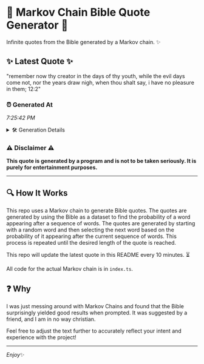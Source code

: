 # 📖 Markov Chain Bible Quote Generator 📖

Infinite quotes from the Bible generated by a Markov chain. ✨

## ✨ Latest Quote ✨
"remember now thy creator in the days of thy youth, while the evil days come not, nor the years draw nigh, when thou shalt say, i have no pleasure in them; 12:2"

### ⏰ Generated At
*7:25:42 PM*

<details>
    <summary>🛠️ Generation Details</summary>
    <p>
        <strong>🌱 Seed:</strong> remember<br>
        <strong>🔄 Iterations:</strong> 31<br>
        <strong>📜 Context History:</strong><br>[ remember ]: now<br>[ remember, now ]: thy<br>[ remember, now, thy ]: creator<br>[ remember, now, thy, creator ]: in<br>[ remember, now, thy, creator, in ]: the<br>[ remember, now, thy, creator, in, the ]: days<br>[ now, thy, creator, in, the, days ]: of<br>[ thy, creator, in, the, days, of ]: thy<br>[ creator, in, the, days, of, thy ]: youth,<br>[ in, the, days, of, thy, youth, ]: while<br>[ the, days, of, thy, youth,, while ]: the<br>[ days, of, thy, youth,, while, the ]: evil<br>[ of, thy, youth,, while, the, evil ]: days<br>[ thy, youth,, while, the, evil, days ]: come<br>[ youth,, while, the, evil, days, come ]: not,<br>[ while, the, evil, days, come, not, ]: nor<br>[ the, evil, days, come, not,, nor ]: the<br>[ evil, days, come, not,, nor, the ]: years<br>[ days, come, not,, nor, the, years ]: draw<br>[ come, not,, nor, the, years, draw ]: nigh,<br>[ not,, nor, the, years, draw, nigh, ]: when<br>[ nor, the, years, draw, nigh,, when ]: thou<br>[ the, years, draw, nigh,, when, thou ]: shalt<br>[ years, draw, nigh,, when, thou, shalt ]: say,<br>[ draw, nigh,, when, thou, shalt, say, ]: i<br>[ nigh,, when, thou, shalt, say,, i ]: have<br>[ when, thou, shalt, say,, i, have ]: no<br>[ thou, shalt, say,, i, have, no ]: pleasure<br>[ shalt, say,, i, have, no, pleasure ]: in<br>[ say,, i, have, no, pleasure, in ]: them;<br>[ i, have, no, pleasure, in, them; ]: 12:2<br>
    </p>
</details>

### ⚠️ Disclaimer ⚠️
**This quote is generated by a program and is not to be taken seriously. It is purely for entertainment purposes.**

---

## 🔍 How It Works

This repo uses a Markov chain to generate Bible quotes. The quotes are generated by using the Bible as a dataset to find the probability of a word appearing after a sequence of words. The quotes are generated by starting with a random word and then selecting the next word based on the probability of it appearing after the current sequence of words. This process is repeated until the desired length of the quote is reached.

This repo will update the latest quote in this README every 10 minutes. ⏳

All code for the actual Markov chain is in `index.ts`.

## ❓ Why

I was just messing around with Markov Chains and found that the Bible surprisingly yielded good results when prompted. 
It was suggested by a friend, and I am in no way christian.

Feel free to adjust the text further to accurately reflect your intent and experience with the project!

---

*Enjoy*✨
